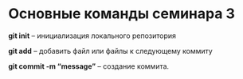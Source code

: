 # Основные команды семинара 3

**git init** – инициализация локального репозитория

**git add** – добавить файл или файлы к следующему коммиту

**git commit -m “message”** – создание коммита.